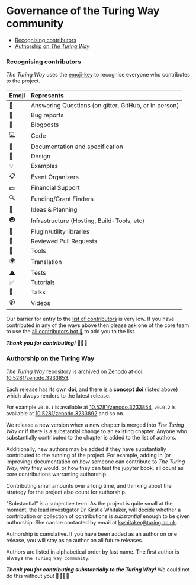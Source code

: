 # Governance of the Turing Way community

* [Recognising contributors](#recognising-contributors)
* [Authorship on *The Turing Way*](#authorship-on-the-turing-way)

### Recognising contributors

*The Turing Way* uses the [emoji-key](https://allcontributors.org/docs/en/emoji-key) to recognise everyone who contributes to the project.

| Emoji | Represents                                                                  |
|:------|:----------------------------------------------------------------------------|
| 💬    | Answering Questions (on gitter, GitHub, or in person) |
| 🐛    | Bug reports                                                                 |
| 📝    | Blogposts                                                                   |
| 💻    | Code                                                                        |
| 📖    | Documentation and specification                                             |
| 🎨    | Design                                                                      |
| 💡    | Examples                                                                    |
| 📋    | Event Organizers                                                            |
| 💵    | Financial Support                                                           |
| 🔍    | Funding/Grant Finders                                                       |
| 🤔    | Ideas & Planning                                                            |
| 🚇    | Infrastructure (Hosting, Build-Tools, etc)                                  |
| 🔌    | Plugin/utility libraries                                                    |
| 👀    | Reviewed Pull Requests                                                      |
| 🔧    | Tools                                                                       |
| 🌍    | Translation                                                                 |
| ⚠️    | Tests                                                                       |
| ✅     | Tutorials                                                                   |
| 📢    | Talks                                                                       |
| 📹    | Videos                                                                      |

Our barrier for entry to the [list of contributors](README#contributors) is very low.
If you have contributed in any of the ways above then please ask one of the core team to use the [all contributors bot :robot:](https://allcontributors.org/docs/en/bot/overview) to add you to the list.

***Thank you for contributing!*** :sparkling_heart::raised_hands::tada:

### Authorship on the Turing Way

*The Turing Way* repository is archived on [Zenodo](https://zenodo.org/) at doi: [10.5281/zenodo.3233853](https://doi.org/10.5281/zenodo.3233853).

Each release has its own **doi**, and there is a **concept doi** (listed above) which always renders to the latest release.

For example `v0.0.1` is available at [10.5281/zenodo.3233854](https://doi.org/10.5281/zenodo.3233854), `v0.0.2` is available at [10.5281/zenodo.3233892](https://doi.org/10.5281/zenodo.3233892) and so on.

We release a new version when a new chapter is merged into *The Turing Way* or if there is a substantial change to an existing chapter.
Anyone who substantially contributed to the chapter is added to the list of authors.

Additionally, new authors may be added if they have substantially contributed to the running of the project.
For example, adding in (or improving) documentation on *how* someone can contribute to *The Turing Way*, why they would, or how they can test the jupyter book, all count as core contributions warranting authorship.

Contributing small amounts over a long time, and thinking about the strategy for the project also count for authorship.

"Substantial" is a subjective term.
As the project is quite small at the moment, the lead investigator Dr Kirstie Whitaker, will decide whether a contribution or collection of contributions is *substantial* enough to be given authorship.
She can be contacted by email at [kwhitaker@turing.ac.uk](mailto:kwhitaker@turing.ac.uk).

Authorship is cumulative.
If you have been added as an author on one release, you will stay as an author on all future releases.

Authors are listed in alphabetical order by last name.
The first author is always `The Turing Way Community`.

***Thank you for contributing substantially to the Turing Way!*** We could not do this without you! :hibiscus::sunflower::rocket::star2:
